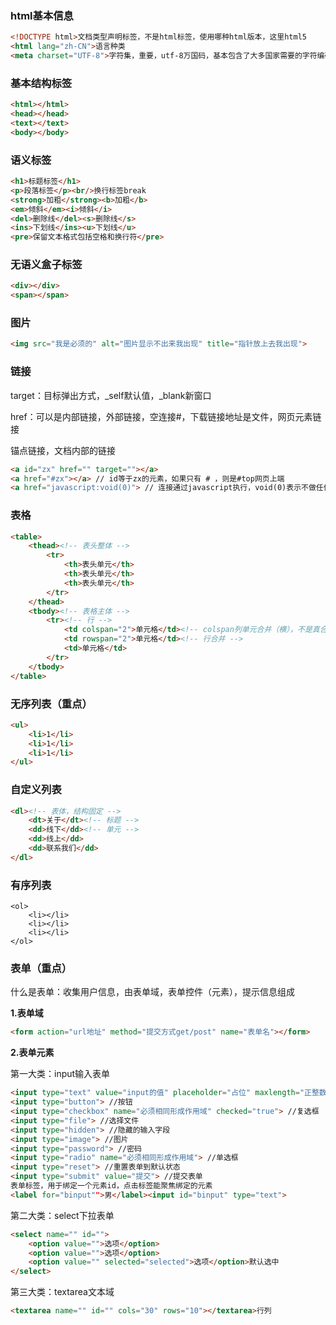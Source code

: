 ### html基本信息

```html
<!DOCTYPE html>文档类型声明标签，不是html标签，使用哪种html版本，这里html5
<html lang="zh-CN">语言种类
<meta charset="UTF-8">字符集，重要，utf-8万国码，基本包含了大多国家需要的字符编码规则
```

### 基本结构标签

```html
<html></html>
<head></head>
<text></text>
<body></body>
```

### 语义标签

```html
<h1>标题标签</h1>
<p>段落标签</p><br/>换行标签break
<strong>加粗</strong><b>加粗</b>
<em>倾斜</em><i>倾斜</i>
<del>删除线</del><s>删除线</s>
<ins>下划线</ins><u>下划线</u>
<pre>保留文本格式包括空格和换行符</pre>
```

### 无语义盒子标签

```html
<div></div>
<span></span>
```

### 图片

```html
<img src="我是必须的" alt="图片显示不出来我出现" title="指针放上去我出现">
```

### 链接

target：目标弹出方式，\_self默认值，_blank新窗口

href：可以是内部链接，外部链接，空连接#，下载链接地址是文件，网页元素链接

锚点链接，文档内部的链接

```html
<a id="zx" href="" target=""></a>
<a href="#zx"></a> // id等于zx的元素，如果只有 # ，则是#top网页上端
<a href="javascript:void(0)"> // 连接通过javascript执行，void(0)表示不做任何操作，防止链接跳转刷新。目的在于保留a标签样式功能用作button。
```

### 表格

```html
<table>
    <thead><!-- 表头整体 -->
        <tr>
            <th>表头单元</th>
        	<th>表头单元</th>
        	<th>表头单元</th>
      	</tr>
    </thead>
    <tbody><!-- 表格主体 -->
      	<tr><!-- 行 -->
        	<td colspan="2">单元格</td><!-- colspan列单元合并（横），不是真合并，只是的单元格尺寸变化 -->
        	<td rowspan="2">单元格</td><!-- 行合并 -->
        	<td>单元格</td>
      	</tr>
    </tbody>
</table>
```

### 无序列表（重点）

```html
<ul>
    <li>1</li>
    <li>1</li>
    <li>1</li>
</ul>
```

### 自定义列表

```html
<dl><!-- 表体，结构固定 -->
    <dt>关于</dt><!-- 标题 -->
    <dd>线下</dd><!-- 单元 -->
    <dd>线上</dd>
    <dd>联系我们</dd>
</dl>
```

### 有序列表

```
<ol>
    <li></li>
    <li></li>
    <li></li>
</ol>
```

### 表单（重点）

什么是表单：收集用户信息，由表单域，表单控件（元素），提示信息组成

**1.表单域**

```html
<form action="url地址" method="提交方式get/post" name="表单名"></form>
```

**2.表单元素**

第一大类：input输入表单

```html
<input type="text" value="input的值" placeholder="占位" maxlength="正整数，较少使用"> //文本框
<input type="button"> //按钮
<input type="checkbox" name="必须相同形成作用域" checked="true"> //复选框
<input type="file"> //选择文件
<input type="hidden"> //隐藏的输入字段
<input type="image"> //图片
<input type="password"> //密码
<input type="radio" name="必须相同形成作用域"> //单选框
<input type="reset"> //重置表单到默认状态
<input type="submit" value="提交"> //提交表单
表单标签，用于绑定一个元素id，点击标签能聚焦绑定的元素
<label for="binput"">男</label><input id="binput" type="text">
```

第二大类：select下拉表单

```html
<select name="" id="">
    <option value="">选项</option>
    <option value="">选项</option>
    <option value="" selected="selected">选项</option>默认选中
</select>
```

第三大类：textarea文本域

```html
<textarea name="" id="" cols="30" rows="10"></textarea>行列
```

